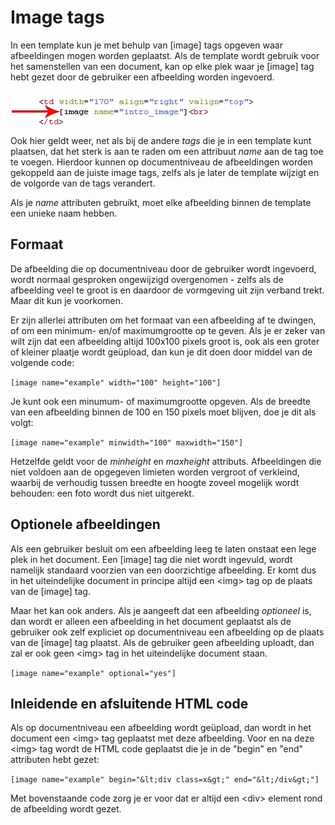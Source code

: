 # Image tags

In een template kun je met behulp van [image] tags opgeven waar afbeeldingen 
mogen worden geplaatst. Als de template wordt gebruik voor het samenstellen 
van een document, kan op elke plek waar je [image] tag hebt gezet door de
gebruiker een afbeelding worden ingevoerd.

![](../images/imageblocktag.png)

Ook hier geldt weer, net als bij de andere *tags* die je in een template kunt
plaatsen, dat het sterk is aan te raden om een attribuut *name* aan de tag
toe te voegen. Hierdoor kunnen op documentniveau de afbeeldingen worden
gekoppeld aan de juiste image tags, zelfs als je later de template wijzigt
en de volgorde van de tags verandert.

Als je *name* attributen gebruikt, moet elke afbeelding binnen de template een
unieke naam hebben.


## Formaat

De afbeelding die op documentniveau door de gebruiker wordt ingevoerd, wordt
normaal gesproken ongewijzigd overgenomen - zelfs als de afbeelding veel te
groot is en daardoor de vormgeving uit zijn verband trekt. Maar dit kun je 
voorkomen.

Er zijn allerlei attributen om het formaat van een afbeelding af te dwingen,
of om een minimum- en/of maximumgrootte op te geven. Als je er zeker van wilt 
zijn dat een afbeelding altijd 100x100 pixels groot is, ook als een groter of 
kleiner plaatje wordt geüpload, dan kun je dit doen door middel van de volgende
code:

`[image name="example" width="100" height="100"]`

Je kunt ook een minumum- of maximumgrootte opgeven. Als de breedte van een
afbeelding binnen de 100 en 150 pixels moet blijven, doe je dit als volgt:

`[image name="example" minwidth="100" maxwidth="150"]`

Hetzelfde geldt voor de *minheight* en *maxheight* attributs. Afbeeldingen die
niet voldoen aan de opgegeven limieten worden vergroot of verkleind, waarbij
de verhoudig tussen breedte en hoogte zoveel mogelijk wordt behouden: een foto
wordt dus niet uitgerekt.


## Optionele afbeeldingen

Als een gebruiker besluit om een afbeelding leeg te laten onstaat een
lege plek in het document. Een [image] tag die niet wordt ingevuld, wordt
namelijk standaard voorzien van een doorzichtige afbeelding. Er komt dus
in het uiteindelijke document in principe altijd een &lt;img&gt; tag op de 
plaats van de [image] tag. 

Maar het kan ook anders. Als je aangeeft dat een afbeelding *optioneel* is,
dan wordt er alleen een afbeelding in het document geplaatst als de gebruiker
ook zelf expliciet op documentniveau een afbeelding op de plaats van de
[image] tag plaatst. Als de gebruiker geen afbeelding uploadt, dan zal er ook
geen &lt;img&gt; tag in het uiteindelijke document staan.

`[image name="example" optional="yes"]`


## Inleidende en afsluitende HTML code

Als op documentniveau een afbeelding wordt geüpload, dan wordt in het document 
een &lt;img&gt; tag geplaatst met deze afbeelding. Voor en na deze &lt;img&gt;
tag wordt de HTML code geplaatst die je in de "begin" en "end" attributen
hebt gezet:

`[image name="example" begin="&lt;div class=x&gt;" end="&lt;/div&gt;"]`

Met bovenstaande code zorg je er voor dat er altijd een &lt;div&gt; element 
rond de afbeelding wordt gezet. 

